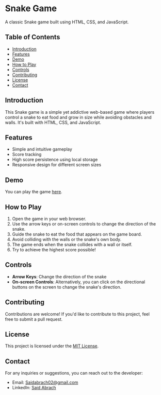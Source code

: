 # Snake Game

A classic Snake game built using HTML, CSS, and JavaScript.

## Table of Contents

- [Introduction](#introduction)
- [Features](#features)
- [Demo](#demo)
- [How to Play](#how-to-play)
- [Controls](#controls)
- [Contributing](#contributing)
- [License](#license)
- [Contact](#contact)

## Introduction

This Snake game is a simple yet addictive web-based game where players control a snake to eat food and grow in size while avoiding obstacles and walls. It's built with HTML, CSS, and JavaScript.

## Features

- Simple and intuitive gameplay
- Score tracking
- High score persistence using local storage
- Responsive design for different screen sizes

## Demo

You can play the game [here](https://your-game-url.com).

## How to Play

1. Open the game in your web browser.
2. Use the arrow keys or on-screen controls to change the direction of the snake.
3. Guide the snake to eat the food that appears on the game board.
4. Avoid colliding with the walls or the snake's own body.
5. The game ends when the snake collides with a wall or itself.
6. Try to achieve the highest score possible!

## Controls

- **Arrow Keys**: Change the direction of the snake
- **On-screen Controls**: Alternatively, you can click on the directional buttons on the screen to change the snake's direction.

## Contributing

Contributions are welcome! If you'd like to contribute to this project, feel free to submit a pull request.

## License

This project is licensed under the [MIT License](LICENSE).

## Contact

For any inquiries or suggestions, you can reach out to the developer:

- Email: [Saidabrach02@gmail.com](mailto:Saidabrach02@gmail.com)
- LinkedIn: [Said Abrach](https://github.com/SaidAbrach)
